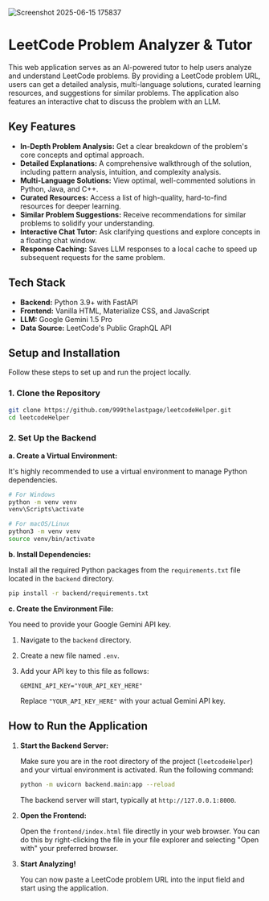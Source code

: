 
![Screenshot 2025-06-15 175837](https://github.com/user-attachments/assets/aebcddee-cb4f-4725-a84a-ac05ae7faa65)

# LeetCode Problem Analyzer & Tutor

This web application serves as an AI-powered tutor to help users analyze and understand LeetCode problems. By providing a LeetCode problem URL, users can get a detailed analysis, multi-language solutions, curated learning resources, and suggestions for similar problems. The application also features an interactive chat to discuss the problem with an LLM.

## Key Features

*   **In-Depth Problem Analysis:** Get a clear breakdown of the problem's core concepts and optimal approach.
*   **Detailed Explanations:** A comprehensive walkthrough of the solution, including pattern analysis, intuition, and complexity analysis.
*   **Multi-Language Solutions:** View optimal, well-commented solutions in Python, Java, and C++.
*   **Curated Resources:** Access a list of high-quality, hard-to-find resources for deeper learning.
*   **Similar Problem Suggestions:** Receive recommendations for similar problems to solidify your understanding.
*   **Interactive Chat Tutor:** Ask clarifying questions and explore concepts in a floating chat window.
*   **Response Caching:** Saves LLM responses to a local cache to speed up subsequent requests for the same problem.

## Tech Stack

*   **Backend:** Python 3.9+ with FastAPI
*   **Frontend:** Vanilla HTML, Materialize CSS, and JavaScript
*   **LLM:** Google Gemini 1.5 Pro
*   **Data Source:** LeetCode's Public GraphQL API

## Setup and Installation

Follow these steps to set up and run the project locally.

### 1. Clone the Repository

```bash
git clone https://github.com/999thelastpage/leetcodeHelper.git
cd leetcodeHelper
```

### 2. Set Up the Backend

**a. Create a Virtual Environment:**

It's highly recommended to use a virtual environment to manage Python dependencies.

```bash
# For Windows
python -m venv venv
venv\Scripts\activate

# For macOS/Linux
python3 -m venv venv
source venv/bin/activate
```

**b. Install Dependencies:**

Install all the required Python packages from the `requirements.txt` file located in the `backend` directory.

```bash
pip install -r backend/requirements.txt
```

**c. Create the Environment File:**

You need to provide your Google Gemini API key.

1.  Navigate to the `backend` directory.
2.  Create a new file named `.env`.
3.  Add your API key to this file as follows:

    ```
    GEMINI_API_KEY="YOUR_API_KEY_HERE"
    ```

    Replace `"YOUR_API_KEY_HERE"` with your actual Gemini API key.

## How to Run the Application

1.  **Start the Backend Server:**

    Make sure you are in the root directory of the project (`leetcodeHelper`) and your virtual environment is activated. Run the following command:

    ```bash
    python -m uvicorn backend.main:app --reload
    ```

    The backend server will start, typically at `http://127.0.0.1:8000`.

2.  **Open the Frontend:**

    Open the `frontend/index.html` file directly in your web browser. You can do this by right-clicking the file in your file explorer and selecting "Open with" your preferred browser.

3.  **Start Analyzing!**

    You can now paste a LeetCode problem URL into the input field and start using the application.
